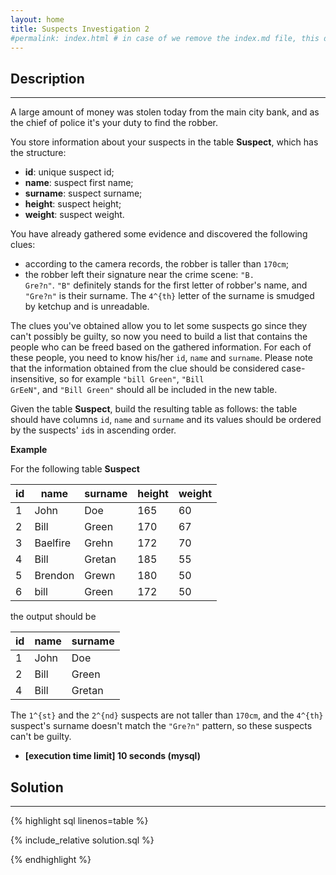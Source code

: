 ```yaml
---
layout: home
title: Suspects Investigation 2
#permalink: index.html # in case of we remove the index.md file, this doc will be the index page
---
```


<div class="row">
<div class="columnStmt" markdown="1">

## Description

---

A large amount of money was stolen today from the main city bank, and as the chief of police it's your duty to find the robber.

You store information about your suspects in the table **Suspect**, which has the structure:

- **id**: unique suspect id;
- **name**: suspect first name;
- **surname**: suspect surname;
- **height**: suspect height;
- **weight**: suspect weight.

You have already gathered some evidence and discovered the following clues:

- according to the camera records, the robber is taller than <code>170cm</code>;
- the robber left their signature near the crime scene: <code>"B. Gre?n"</code>. <code>"B"</code> definitely stands for the first letter of robber's name, and <code>"Gre?n"</code> is their surname. The <code type='math/tex'>4^{th}</code> letter of the surname is smudged by ketchup and is unreadable.

The clues you've obtained allow you to let some suspects go since they can't possibly be guilty, so now you need to build a list that contains the people who can be freed based on the gathered information. For each of these people, you need to know his/her <code>id</code>, <code>name</code> and <code>surname</code>. Please note that the information obtained from the clue should be considered case-insensitive, so for example <code>"bill Green"</code>, <code>"Bill GrEeN"</code>, and <code>"Bill Green"</code> should all be included in the new table.

Given the table **Suspect**, build the resulting table as follows: the table should have columns <code>id</code>, <code>name</code> and <code>surname</code> and its values should be ordered by the suspects' <code>id</code>s in ascending order.

**Example**

For the following table **Suspect**

| id  | name     | surname | height | weight |
| --- | -------- | ------- | ------ | ------ |
| 1   | John     | Doe     | 165    | 60     |
| 2   | Bill     | Green   | 170    | 67     |
| 3   | Baelfire | Grehn   | 172    | 70     |
| 4   | Bill     | Gretan  | 185    | 55     |
| 5   | Brendon  | Grewn   | 180    | 50     |
| 6   | bill     | Green   | 172    | 50     |

the output should be

| id  | name | surname |
| --- | ---- | ------- |
| 1   | John | Doe     |
| 2   | Bill | Green   |
| 4   | Bill | Gretan  |

The <code type='math/tex'>1^{st}</code> and the <code type='math/tex'>2^{nd}</code> suspects are not taller than <code>170cm</code>, and the <code type='math/tex'>4^{th}</code> suspect's surname doesn't match the <code>"Gre?n"</code> pattern, so these suspects can't be guilty.

- **[execution time limit] 10 seconds (mysql)**

</div>
<div class="columnSol" markdown="1">

## Solution

---

{% highlight sql linenos=table %}

{% include_relative solution.sql %}

{% endhighlight %}

</div>
</div>
